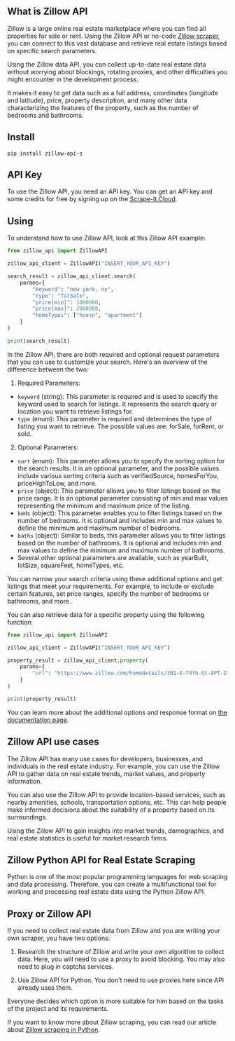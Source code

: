 ## What is Zillow API

Zillow is a large online real estate marketplace where you can find all properties for sale or rent. Using the Zillow API or no-code [Zillow scraper](https://scrape-it.cloud/scrapers/zillow), you can connect to this vast database and retrieve real estate listings based on specific search parameters.

Using the Zillow data API, you can collect up-to-date real estate data without worrying about blockings, rotating proxies, and other difficulties you might encounter in the development process.

It makes it easy to get data such as a full address, coordinates (longitude and latitude), price, property description, and many other data characterizing the features of the property, such as the number of bedrooms and bathrooms.

## Install

`pip install zillow-api-s`

## API Key

To use the Zillow API, you need an API key. You can get an API key and some credits for free by signing up on the [Scrape-It.Cloud](https://scrape-it.cloud/).

## Using

To understand how to use Zillow API, look at this Zillow API example:

```python
from zillow_api import ZillowAPI

zillow_api_client = ZillowAPI("INSERT_YOUR_API_KEY")

search_result = zillow_api_client.search(
	params={
		"keyword": "new york, ny",
		"type": "forSale",
		"price[min]": 1000000,
		"price[max]": 2000000,
		"homeTypes": ["house", "apartment"]
	}
)

print(search_result)
```

In the Zillow API, there are both required and optional request parameters that you can use to customize your search. Here's an overview of the difference between the two:

1. Required Parameters:
- `keyword` (string): This parameter is required and is used to specify the keyword used to search for listings. It represents the search query or location you want to retrieve listings for.
- `type` (enum): This parameter is required and determines the type of listing you want to retrieve. The possible values are: forSale, forRent, or sold.

2. Optional Parameters:
- `sort` (enum): This parameter allows you to specify the sorting option for the search results. It is an optional parameter, and the possible values include various sorting criteria such as verifiedSource, homesForYou, priceHighToLow, and more.  
- `price` (object): This parameter allows you to filter listings based on the price range. It is an optional parameter consisting of min and max values representing the minimum and maximum price of the listing.  
- `beds` (object): This parameter enables you to filter listings based on the number of bedrooms. It is optional and includes min and max values to define the minimum and maximum number of bedrooms.  
- `baths` (object): Similar to beds, this parameter allows you to filter listings based on the number of bathrooms. It is optional and includes min and max values to define the minimum and maximum number of bathrooms.
- Several other optional parameters are available, such as yearBuilt, lotSize, squareFeet, homeTypes, etc.

You can narrow your search criteria using these additional options and get listings that meet your requirements. For example, to include or exclude certain features, set price ranges, specify the number of bedrooms or bathrooms, and more.

You can also retrieve data for a specific property using the following function:

```python
from zillow_api import ZillowAPI

zillow_api_client = ZillowAPI("INSERT_YOUR_API_KEY")

property_result = zillow_api_client.property(
	params={
		"url": "https://www.zillow.com/homedetails/301-E-79th-St-APT-23S-New-York-NY-10075/31543731_zpid/"
	}
)

print(property_result)
```

You can learn more about the additional options and response format on [the documentation page](https://docs.scrape-it.cloud/zillow-api/listing).

## Zillow API use cases

The Zillow API has many use cases for developers, businesses, and individuals in the real estate industry. For example, you can use the Zillow API to gather data on real estate trends, market values, and property information.

You can also use the Zillow API to provide location-based services, such as nearby amenities, schools, transportation options, etc. This can help people make informed decisions about the suitability of a property based on its surroundings.

Using the Zillow API to gain insights into market trends, demographics, and real estate statistics is useful for market research firms.

## Zillow Python API for Real Estate Scraping

Python is one of the most popular programming languages for web scraping and data processing. Therefore, you can create a multifunctional tool for working and processing real estate data using the Python Zillow API.

## Proxy or Zillow API

If you need to collect real estate data from Zillow and you are writing your own scraper, you have two options:

1. Research the structure of Zillow and write your own algorithm to collect data. Here, you will need to use a proxy to avoid blocking. You may also need to plug in captcha services.
    
2. Use Zillow API for Python. You don't need to use proxies here since API already uses them.

Everyone decides which option is more suitable for him based on the tasks of the project and its requirements.

If you want to know more about Zillow scraping, you can read our article about [Zillow scraping in Python](https://scrape-it.cloud/blog/scraping-zillow-using-python).
